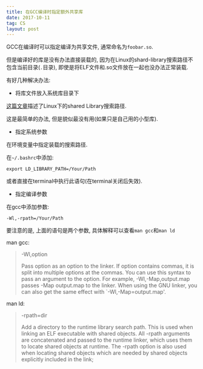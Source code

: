 ```yaml
---
title: 在GCC编译时指定额外共享库
date: 2017-10-11
tag: CS
layout: post
---
```


GCC在编译时可以指定编译为共享文件, 通常命名为`foobar.so`.

但是编译好的库是没有办法直接装载的, 因为在Linux的shard-library搜索路径不包含当前目录(`.`目录), 即使是将ELF文件和.so文件放在一起也没办法正常装载.

有好几种解决办法:

- 将库文件放入系统库目录下

[这篇文章](https://www.eyrie.org/~eagle/notes/rpath.html)描述了Linux下的shared Library搜索路径.

这是最简单的办法, 但是貌似最没有用(如果只是自己用的小型库).

- 指定系统参数

在环境变量中指定装载的搜索路径.

在`~/.bashrc`中添加:

`export LD_LIBRARY_PATH=/Your/Path`

或者直接在terminal中执行此语句(在terminal关闭后失效).

- 指定编译参数

在gcc中添加参数:

`-Wl,-rpath=/Your/Path`

要注意的是, 上面的语句是两个参数, 具体解释可以查看`man gcc`和`man ld`

man gcc:

> -Wl,option
>
> Pass option as an option to the linker. If option contains commas, it is split into multiple options at the commas. You can use this syntax to pass an argument to the option. For example, -Wl,-Map,output.map passes -Map output.map to the linker. When using the GNU linker, you can also get the same effect with `-Wl,-Map=output.map'.

man ld:

> -rpath=dir
>
> Add a directory to the runtime library search path. This is used when linking an ELF executable with shared objects. All -rpath arguments are concatenated and passed to the runtime linker, which uses them to locate shared objects at runtime. The -rpath option is also used when locating shared objects which are needed by shared objects explicitly included in the link;

